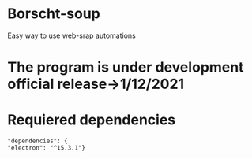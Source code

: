 # Borscht-soup
Easy way to use web-srap automations

# The program is under development official release->1/12/2021

# Requiered dependencies
    "dependencies": {
    "electron": "^15.3.1"}
